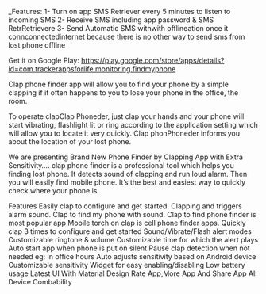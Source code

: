 _Features:
1- Turn on app SMS Retriever every 5 minutes to listen to incoming SMS
2- Receive SMS including app password & SMS RetrRetrievere
3- Send Automatic SMS withwith offlineation once it connconnectedinternet because there is no other way to send sms from lost phone offline

Get it on Google Play:
https://play.google.com/store/apps/details?id=com.trackerappsforlife.monitoring.findmyphone

Clap phone finder app will allow you to find your phone by a simple clapping if it often happens to you to lose your phone in the office, the room.

To operate clapClap Phoneder, just clap your hands and your phone will start vibrating, flashlight lit or ring according to the application setting which will allow you to locate it very quickly. Clap phonPhoneder informs you about the location of your lost phone.

We are presenting Brand New Phone Finder by Clapping App with Extra Sensitivity…. clap phone finder is a professional tool which helps you finding lost phone. It detects sound of clapping and run loud alarm. Then you will easily find mobile phone. It’s the best and easiest way to quickly check where your phone is.

Features
Easily clap to configure and get started.
Clapping and triggers alarm sound.
Clap to find my phone with sound.
Clap to find phone finder is most popular app
Mobile torch on clap is cell phone finder apps.
Quickly clap 3 times to configure and get started
Sound/Vibrate/Flash alert modes
Customizable ringtone & volume
Customizable time for which the alert plays
Auto start app when phone is put on silent
Pause clap detection when not needed eg: in office hours
Auto adjusts sensitivity based on Android device
Customizable sensitivity
Widget for easy enabling/disabling
Low battery usage
Latest UI With Material Design
Rate App,More App And Share App
All Device Combability
